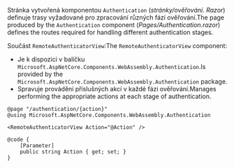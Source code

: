 <span data-ttu-id="2421e-101">Stránka vytvořená komponentou `Authentication` (*stránky/ověřování. Razor*) definuje trasy vyžadované pro zpracování různých fází ověřování.</span><span class="sxs-lookup"><span data-stu-id="2421e-101">The page produced by the `Authentication` component (*Pages/Authentication.razor*) defines the routes required for handling different authentication stages.</span></span>

<span data-ttu-id="2421e-102">Součást `RemoteAuthenticatorView`:</span><span class="sxs-lookup"><span data-stu-id="2421e-102">The `RemoteAuthenticatorView` component:</span></span>

* <span data-ttu-id="2421e-103">Je k dispozici v balíčku `Microsoft.AspNetCore.Components.WebAssembly.Authentication`.</span><span class="sxs-lookup"><span data-stu-id="2421e-103">Is provided by the `Microsoft.AspNetCore.Components.WebAssembly.Authentication` package.</span></span>
* <span data-ttu-id="2421e-104">Spravuje provádění příslušných akcí v každé fázi ověřování.</span><span class="sxs-lookup"><span data-stu-id="2421e-104">Manages performing the appropriate actions at each stage of authentication.</span></span>

```razor
@page "/authentication/{action}"
@using Microsoft.AspNetCore.Components.WebAssembly.Authentication

<RemoteAuthenticatorView Action="@Action" />

@code {
    [Parameter]
    public string Action { get; set; }
}
```
